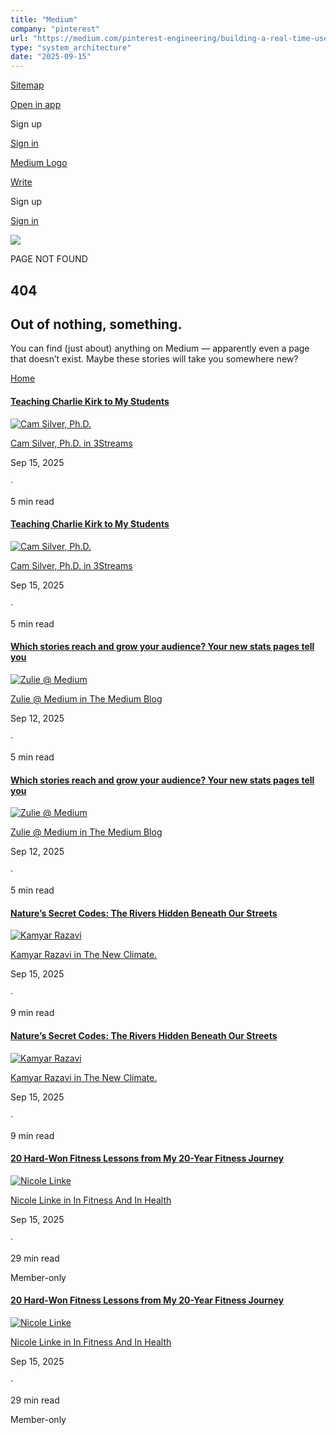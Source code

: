 ```yaml
---
title: "Medium"
company: "pinterest"
url: "https://medium.com/pinterest-engineering/building-a-real-time-user-action-counting-system-for-ads-b2a3cd8c2d8e"
type: "system_architecture"
date: "2025-09-15"
---
```


[Sitemap](/sitemap/sitemap.xml)

[Open in app](https://rsci.app.link/?%24canonical_url=https%3A%2F%2Fmedium.com%2Fp%2Fb2a3cd8c2d8e&%7Efeature=LoOpenInAppButton&%7Echannel=ShowPostUnderCollection&%7Estage=mobileNavBar&source=post_page---top_nav_layout_nav-----------------------------------------)

Sign up

[Sign in](/m/signin?operation=login&redirect=https%3A%2F%2Fmedium.com%2Fpinterest-engineering%2Fbuilding-a-real-time-user-action-counting-system-for-ads-b2a3cd8c2d8e&source=post_page---top_nav_layout_nav-----------------------global_nav------------------)

[Medium Logo](/?source=post_page---top_nav_layout_nav-----------------------------------------)

[Write](/m/signin?operation=register&redirect=https%3A%2F%2Fmedium.com%2Fnew-story&source=---top_nav_layout_nav-----------------------new_post_topnav------------------)

[](/search?source=post_page---top_nav_layout_nav-----------------------------------------)

Sign up

[Sign in](/m/signin?operation=login&redirect=https%3A%2F%2Fmedium.com%2Fpinterest-engineering%2Fbuilding-a-real-time-user-action-counting-system-for-ads-b2a3cd8c2d8e&source=post_page---top_nav_layout_nav-----------------------global_nav------------------)

![](https://miro.medium.com/v2/resize:fill:64:64/1*dmbNkD5D-u45r44go_cf0g.png)

PAGE NOT FOUND

## 404

## Out of nothing, something.

You can find (just about) anything on Medium — apparently even a page that doesn’t exist. Maybe these stories will take you somewhere new?

[Home](/?source=post_page--------------------------------------------)

[](/3streams/teaching-charlie-kirk-in-my-classroom-satire-on-august-27-death-on-september-10-87ab89f1de49?source=post_page--------------------------------------------)

#### [Teaching Charlie Kirk to My Students](/3streams/teaching-charlie-kirk-in-my-classroom-satire-on-august-27-death-on-september-10-87ab89f1de49?source=post_page--------------------------------------------)

[![Cam Silver, Ph.D.](https://miro.medium.com/v2/resize:fill:80:80/0*aYCf90cmzgDQ1W6i)](/@camsiv?source=post_page--------------------------------------------)

[Cam Silver, Ph.D.](/@camsiv?source=post_page--------------------------------------------)[ in 3Streams](/3streams?source=post_page--------------------------------------------)

Sep 15, 2025

·

5 min read

[](/3streams/teaching-charlie-kirk-in-my-classroom-satire-on-august-27-death-on-september-10-87ab89f1de49?source=post_page--------------------------------------------)

#### [Teaching Charlie Kirk to My Students](/3streams/teaching-charlie-kirk-in-my-classroom-satire-on-august-27-death-on-september-10-87ab89f1de49?source=post_page--------------------------------------------)

[![Cam Silver, Ph.D.](https://miro.medium.com/v2/resize:fill:80:80/0*aYCf90cmzgDQ1W6i)](/@camsiv?source=post_page--------------------------------------------)

[Cam Silver, Ph.D.](/@camsiv?source=post_page--------------------------------------------)[ in 3Streams](/3streams?source=post_page--------------------------------------------)

Sep 15, 2025

·

5 min read

[](/blog/which-stories-reach-and-grow-your-audience-your-new-stats-pages-tell-you-01ae9e2f5846?source=post_page--------------------------------------------)

#### [Which stories reach and grow your audience? Your new stats pages tell you](/blog/which-stories-reach-and-grow-your-audience-your-new-stats-pages-tell-you-01ae9e2f5846?source=post_page--------------------------------------------)

[![Zulie @ Medium](https://miro.medium.com/v2/resize:fill:80:80/1*qoOGwTopO6k1cdgVpXBRjQ.jpeg)](/@zulie_at_medium?source=post_page--------------------------------------------)

[Zulie @ Medium](/@zulie_at_medium?source=post_page--------------------------------------------)[ in The Medium Blog](/blog?source=post_page--------------------------------------------)

Sep 12, 2025

·

5 min read

[](/blog/which-stories-reach-and-grow-your-audience-your-new-stats-pages-tell-you-01ae9e2f5846?source=post_page--------------------------------------------)

#### [Which stories reach and grow your audience? Your new stats pages tell you](/blog/which-stories-reach-and-grow-your-audience-your-new-stats-pages-tell-you-01ae9e2f5846?source=post_page--------------------------------------------)

[![Zulie @ Medium](https://miro.medium.com/v2/resize:fill:80:80/1*qoOGwTopO6k1cdgVpXBRjQ.jpeg)](/@zulie_at_medium?source=post_page--------------------------------------------)

[Zulie @ Medium](/@zulie_at_medium?source=post_page--------------------------------------------)[ in The Medium Blog](/blog?source=post_page--------------------------------------------)

Sep 12, 2025

·

5 min read

[](/the-new-climate/natures-secret-codes-the-rivers-hidden-beneath-our-streets-e6b54933093d?source=post_page--------------------------------------------)

#### [Nature’s Secret Codes: The Rivers Hidden Beneath Our Streets](/the-new-climate/natures-secret-codes-the-rivers-hidden-beneath-our-streets-e6b54933093d?source=post_page--------------------------------------------)

[![Kamyar Razavi](https://miro.medium.com/v2/resize:fill:80:80/2*gCbD0FjRb6SwmawBOcHYRw.png)](/@krazavi?source=post_page--------------------------------------------)

[Kamyar Razavi](/@krazavi?source=post_page--------------------------------------------)[ in The New Climate.](/the-new-climate?source=post_page--------------------------------------------)

Sep 15, 2025

·

9 min read

[](/the-new-climate/natures-secret-codes-the-rivers-hidden-beneath-our-streets-e6b54933093d?source=post_page--------------------------------------------)

#### [Nature’s Secret Codes: The Rivers Hidden Beneath Our Streets](/the-new-climate/natures-secret-codes-the-rivers-hidden-beneath-our-streets-e6b54933093d?source=post_page--------------------------------------------)

[![Kamyar Razavi](https://miro.medium.com/v2/resize:fill:80:80/2*gCbD0FjRb6SwmawBOcHYRw.png)](/@krazavi?source=post_page--------------------------------------------)

[Kamyar Razavi](/@krazavi?source=post_page--------------------------------------------)[ in The New Climate.](/the-new-climate?source=post_page--------------------------------------------)

Sep 15, 2025

·

9 min read

[](/in-fitness-and-in-health/20-hard-won-fitness-lessons-from-my-20-year-fitness-journey-9971a8a8f0e1?source=post_page--------------------------------------------)

#### [20 Hard-Won Fitness Lessons from My 20-Year Fitness Journey](/in-fitness-and-in-health/20-hard-won-fitness-lessons-from-my-20-year-fitness-journey-9971a8a8f0e1?source=post_page--------------------------------------------)

[![Nicole Linke](https://miro.medium.com/v2/resize:fill:80:80/1*klJz5KTsR4k38fQSpTViqA.jpeg)](/@nicolelinke?source=post_page--------------------------------------------)

[Nicole Linke](https://nicolelinke.medium.com/?source=post_page--------------------------------------------)[ in In Fitness And In Health](/in-fitness-and-in-health?source=post_page--------------------------------------------)

Sep 15, 2025

·

29 min read

Member-only

[](/in-fitness-and-in-health/20-hard-won-fitness-lessons-from-my-20-year-fitness-journey-9971a8a8f0e1?source=post_page--------------------------------------------)

#### [20 Hard-Won Fitness Lessons from My 20-Year Fitness Journey](/in-fitness-and-in-health/20-hard-won-fitness-lessons-from-my-20-year-fitness-journey-9971a8a8f0e1?source=post_page--------------------------------------------)

[![Nicole Linke](https://miro.medium.com/v2/resize:fill:80:80/1*klJz5KTsR4k38fQSpTViqA.jpeg)](/@nicolelinke?source=post_page--------------------------------------------)

[Nicole Linke](https://nicolelinke.medium.com/?source=post_page--------------------------------------------)[ in In Fitness And In Health](/in-fitness-and-in-health?source=post_page--------------------------------------------)

Sep 15, 2025

·

29 min read

Member-only
